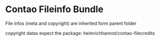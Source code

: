 # Contao Fileinfo Bundle
File infos (meta and copyright) are inherited form parent folder

copyright datas expect the package: heimrichhannot/contao-filecredits

